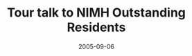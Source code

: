 ---
title: "Tour talk to NIMH Outstanding Residents"
project_id: 
date: 2005-09-06
conference_id: ""
presenters:
   - peter_bandettini
summary: "<p>Tour talk to NIMH Outstanding Residents, NIH</p>"
file: /assets/presentations/T180.pdf
filename: T180.pdf
layout: presentation
---